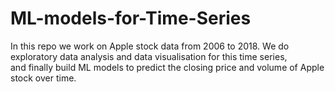 # ML-models-for-Time-Series
In this repo we work on Apple stock data from 2006 to 2018. 
We do exploratory data analysis and data visualisation for this time series,  
and finally build ML models to predict the closing price and volume of Apple stock over time. 

